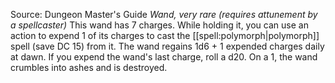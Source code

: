 Source: Dungeon Master's Guide
*Wand, very rare (requires attunement by a spellcaster)*
This wand has 7 charges. While holding it, you can use an action to expend 1 of its charges to cast the [[spell:polymorph|polymorph]] spell (save DC 15) from it.
The wand regains 1d6 + 1 expended charges daily at dawn. If you expend the wand's last charge, roll a d20. On a 1, the wand crumbles into ashes and is destroyed.